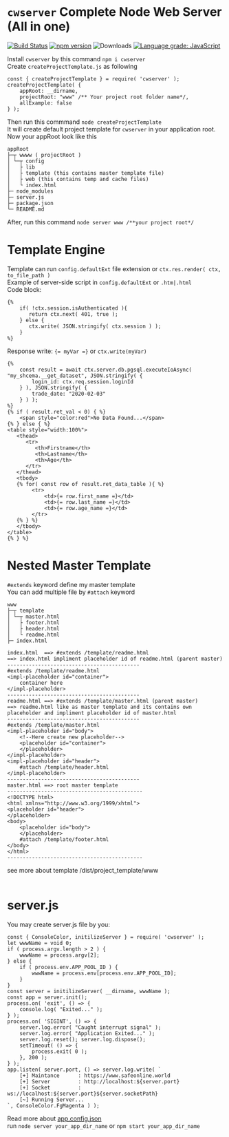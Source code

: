 # ```cwserver``` Complete Node Web Server (All in one)<br/>
[![Build Status](https://api.travis-ci.org/safeonlineworld/cwserver.svg?branch=master)](https://travis-ci.org/github/safeonlineworld/cwserver)
[![npm version](https://badge.fury.io/js/cwserver.svg)](https://badge.fury.io/js/cwserver)
![Downloads](https://img.shields.io/npm/dt/cwserver)
[![Language grade: JavaScript](https://img.shields.io/lgtm/grade/javascript/g/safeonlineworld/cwserver.svg?logo=lgtm&logoWidth=18)](https://lgtm.com/projects/g/safeonlineworld/cwserver/context:javascript)

Install ```cwserver``` by this command ```npm i cwserver```<br/>
Create ```createProjectTemplate.js``` as following
```
const { createProjectTemplate } = require( 'cwserver' );
createProjectTemplate( {
    appRoot: __dirname,
    projectRoot: "www" /** Your project root folder name*/,
    allExample: false
} );
```
Then run this commmand ```node createProjectTemplate```<br/>
It will create default project template for ```cwserver``` in your application root.<br/>
Now your appRoot look like this
```
appRoot 
├─┬ wwww ( projectRoot )
│ └─┬ config
│   ├ lib
│   ├ template (this contains master template file)
│   ├ web (this contains temp and cache files)
│   └ index.html
├─ node_modules
├─ server.js
├─ package.json
└─ README.md
```
After, run this command ```node server www /**your project root*/```<br/>
# Template Engine<br/>
Template can run ```config.defaultExt``` file extension or ```ctx.res.render( ctx, to_file_path )``` <br/>
Example of server-side script in ```config.defaultExt``` or ```.htm|.html```<br/>
Code block:
```
{%
    if( !ctx.session.isAuthenticated ){
       return ctx.next( 401, true );
    } else {
       ctx.write( JSON.stringify( ctx.session ) );
    }
%}
```
Response write: ```{= myVar =}``` or ```ctx.write(myVar)```<br/>
```
{%
    const result = await ctx.server.db.pgsql.executeIoAsync( "my_shcema.__get_dataset", JSON.stringify( {
        login_id: ctx.req.session.loginId
    } ), JSON.stringify( {
        trade_date: "2020-02-03"
    } ) );
%}
{% if ( result.ret_val < 0) { %}
    <span style="color:red">No Data Found...</span>
{% } else { %}
<table style="width:100%">
   <thead>
      <tr>
         <th>Firstname</th>
         <th>Lastname</th>
         <th>Age</th>
      </tr>
   </thead>
   <tbody>
   {% for( const row of result.ret_data_table ){ %}
        <tr>
            <td>{= row.first_name =}</td>
            <td>{= row.last_name =}</td>
            <td>{= row.age_name =}</td>
        </tr>
   {% } %}
   </tbody>
</table>
{% } %}
```
# Nested Master Template<br/>
```#extends``` keyword define my master template<br/>
You can add multiple file by ```#attach``` keyword
```
www
├─┬ template
│ └─┬ master.html 
│   ├ footer.html
│   ├ header.html
│   └ readme.html
├─ index.html

index.html  ==> #extends /template/readme.html
==> index.html impliment placeholder id of readme.html (parent master)
-------------------------------------------
#extends /template/readme.html
<impl-placeholder id="container">
    container here
</impl-placeholder>
-------------------------------------------
readme.html ==> #extends /template/master.html (parent master)
==> readme.html like as master template and its contains own placeholder and impliment placeholder id of master.html
-------------------------------------------
#extends /template/master.html
<impl-placeholder id="body">
    <!--Here create new placeholder-->
    <placeholder id="container">
    </placeholder>
</impl-placeholder>
<impl-placeholder id="header">
    #attach /template/header.html
</impl-placeholder>
-------------------------------------------
master.html ==> root master template
--------------------------------------------
<!DOCTYPE html>
<html xmlns="http://www.w3.org/1999/xhtml">
<placeholder id="header">
</placeholder>
<body>
    <placeholder id="body">
    </placeholder>
    #attach /template/footer.html
</body>
</html>
--------------------------------------------
```
see more about template /dist/project_template/www <br/><br/>
# server.js
You may create server.js file by you:
```
const { ConsoleColor, initilizeServer } = require( 'cwserver' );
let wwwName = void 0;
if ( process.argv.length > 2 ) {
    wwwName = process.argv[2];
} else {
    if ( process.env.APP_POOL_ID ) {
        wwwName = process.env[process.env.APP_POOL_ID];
    }
}
const server = initilizeServer( __dirname, wwwName );
const app = server.init();
process.on( 'exit', () => {
    console.log( "Exited..." );
} );
process.on( 'SIGINT', () => {
    server.log.error( "Caught interrupt signal" );
    server.log.error( "Application Exited..." );
    server.log.reset(); server.log.dispose();
    setTimeout( () => {
        process.exit( 0 );
    }, 200 );
} );
app.listen( server.port, () => server.log.write( `
    [+] Maintance      : https://www.safeonline.world
    [+] Server         : http://localhost:${server.port}
    [+] Socket         : ws://localhost:${server.port}${server.socketPath}
    [~] Running Server...
`, ConsoleColor.FgMagenta ) );
```
Read more about [app.config.json](https://github.com/safeonlineworld/cwserver/blob/master/schema.json)<br/> 
run ```node server your_app_dir_name``` or ```npm start your_app_dir_name```
